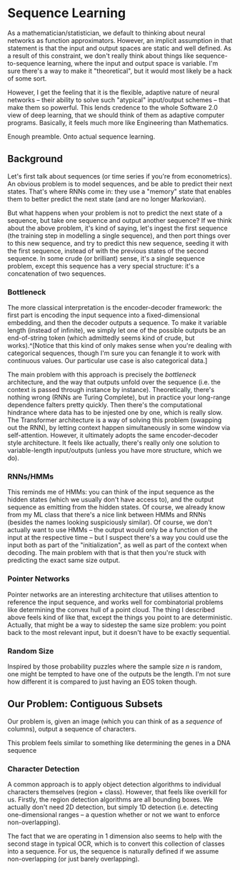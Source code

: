 # Sequence Learning

As a mathematician/statistician, we default to thinking about neural networks as function approximators. However, an implicit assumption in that statement is that the input and output spaces are static and well defined. As a result of this constraint, we don't really think about things like sequence-to-sequence learning, where the input and output space is variable. I'm sure there's a way to make it "theoretical", but it would most likely be a hack of some sort.

However, I get the feeling that it is the flexible, adaptive nature of neural networks – their ability to solve such "atypical" input/output schemes – that make them so powerful. This lends credence to the whole Software 2.0 view of deep learning, that we should think of them as adaptive computer programs. Basically, it feels much more like Engineering than Mathematics.

Enough preamble. Onto actual sequence learning.

## Background

Let's first talk about sequences (or time series if you're from econometrics). An obvious problem is to model sequences, and be able to predict their next states. That's where RNNs come in: they use a "memory" state that enables them to better predict the next state (and are no longer Markovian).

But what happens when your problem is not to predict the next state of a sequence, but take one sequence and output another sequence? If we think about the above problem, it's kind of saying, let's ingest the first sequence (the training step in modelling a single sequence), and then port things over to this new sequence, and try to predict this new sequence, seeding it with the first sequence, instead of with the previous states of the second sequence. In some crude (or brilliant) sense, it's a single sequence problem, except this sequence has a very special structure: it's a concatenation of two sequences.

### Bottleneck

The more classical interpretation is the encoder-decoder framework: the first part is encoding the input sequence into a fixed-dimensional embedding, and then the decoder outputs a sequence. To make it variable length (instead of infinite), we simply let one of the possible outputs be an end-of-string token (which admittedly seems kind of crude, but works).^[Notice that this kind of only makes sense when you're dealing with categorical sequences, though I'm sure you can fenangle it to work with continuous values. Our particular use case is also categorical data.]

The main problem with this approach is precisely the *bottleneck* architecture, and the way that outputs unfold over the sequence (i.e. the context is passed through instance by instance). Theoretically, there's nothing wrong (RNNs are Turing Complete), but in practice your long-range dependence falters pretty quickly. Then there's the computational hindrance where data has to be injested one by one, which is really slow. The Transformer architecture is a way of solving this problem (swapping out the RNN), by letting context happen simultaneously in some window via self-attention. However, it ultimately adopts the same encoder-decoder style architecture. It feels like actually, there's really only one solution to variable-length input/outputs (unless you have more structure, which we do).

### RNNs/HMMs

This reminds me of HMMs: you can think of the input sequence as the hidden states (which we usually don't have access to), and the output sequence as emitting from the hidden states. Of course, we already know from my ML class that there's a nice link between HMMs and RNNs (besides the names looking suspiciously similar). Of course, we don't actually want to use HMMs – the output would only be a function of the input at the respective time – but I suspect there's a way you could use the input both as part of the "initialization", as well as part of the context when decoding. The main problem with that is that then you're stuck with predicting the exact same size output.

### Pointer Networks

Pointer networks are an interesting architecture that utilises attention to reference the input sequence, and works well for combinatorial problems like determining the convex hull of a point cloud. The thing I described above feels kind of like that, except the things you point to are deterministic. Actually, that might be a way to sidestep the same size problem: you point back to the most relevant input, but it doesn't have to be exactly sequential.

### Random Size

Inspired by those probability puzzles where the sample size $n$ is random, one might be tempted to have one of the outputs be the length. I'm not sure how different it is compared to just having an EOS token though.

## Our Problem: Contiguous Subsets

Our problem is, given an image (which you can think of as a *sequence* of columns), output a sequence of characters.

This problem feels similar to something like determining the genes in a DNA sequence

### Character Detection

A common approach is to apply object detection algorithms to individual characters themselves (region + class). However, that feels like overkill for us. Firstly, the region detection algorithms are all bounding boxes. We actually don't need 2D detection, but simply 1D detection (i.e. detecting one-dimensional ranges – a question whether or not we want to enforce non-overlapping).

The fact that we are operating in 1 dimension also seems to help with the second stage in typical OCR, which is to convert this collection of classes into a sequence. For us, the sequence is naturally defined if we assume non-overlapping (or just barely overlapping).